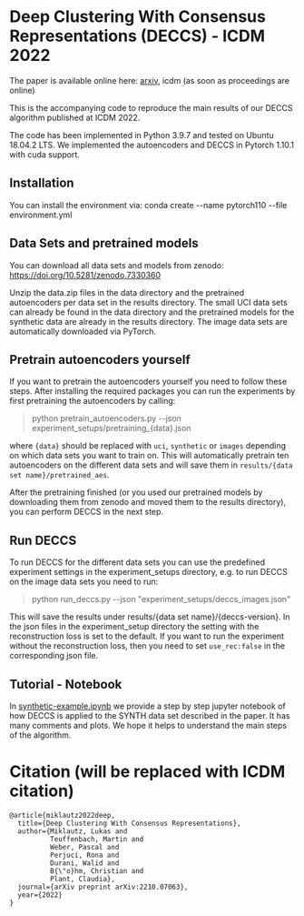# Deep Clustering With Consensus Representations (DECCS) - ICDM 2022

The paper is available online here: [arxiv](https://arxiv.org/abs/2210.07063), icdm (as soon as proceedings are online)

This is the accompanying code to reproduce the main results of our DECCS algorithm published at ICDM 2022.  

The code has been implemented in Python 3.9.7 and tested on Ubuntu 18.04.2 LTS.
We implemented the autoencoders and DECCS in Pytorch 1.10.1 with cuda support.

## Installation

You can install the environment via:
conda create --name pytorch110 --file environment.yml

## Data Sets and pretrained models

You can download all data sets and models from zenodo: https://doi.org/10.5281/zenodo.7330360

Unzip the data.zip files in the data directory and the pretrained autoencoders per data set in the results directory. The small UCI data sets can already be found in the data directory and the pretrained models for the synthetic data are already in the results directory. The image data sets are automatically downloaded via PyTorch.

## Pretrain autoencoders yourself

If you want to pretrain the autoencoders yourself you need to follow these steps.
After installing the required packages you can run the experiments by first pretraining the autoencoders by calling:

> python pretrain_autoencoders.py --json experiment_setups/pretraining_{data}.json

where ```{data}``` should be replaced with ```uci```, ```synthetic``` or ```images``` depending on which data sets you want to train on. This will automatically pretrain ten autoencoders on the different data sets and will save them in ```results/{data set name}/pretrained_aes```.

After the pretraining finished (or you used our pretrained models by downloading them from zenodo and moved them to the results directory), you can perform DECCS in the next step.

## Run DECCS

To run DECCS for the different data sets you can use the predefined experiment settings in the experiment_setups directory, e.g. to run DECCS on the image data sets you need to run:

> python run_deccs.py --json "experiment_setups/deccs_images.json"

This will save the results under results/{data set name}/{deccs-version}. In the json files in the experiment_setup directory the setting with the reconstruction loss is set to the default. If you want to run the experiment without the reconstruction loss, then you need to set ```use_rec:false``` in the corresponding json file.

## Tutorial - Notebook

In [synthetic-example.ipynb](synthetic-example.ipynb) we provide a step by step jupyter notebook of how DECCS is applied to the SYNTH data set described in the paper. It has many comments and plots. We hope it helps to understand the main steps of the algorithm.

# Citation (will be replaced with ICDM citation)
```
@article{miklautz2022deep,
  title={Deep Clustering With Consensus Representations},
  author={Miklautz, Lukas and 
          Teuffenbach, Martin and 
          Weber, Pascal and 
          Perjuci, Rona and 
          Durani, Walid and 
          B{\"o}hm, Christian and
          Plant, Claudia},
  journal={arXiv preprint arXiv:2210.07063},
  year={2022}
}
```


